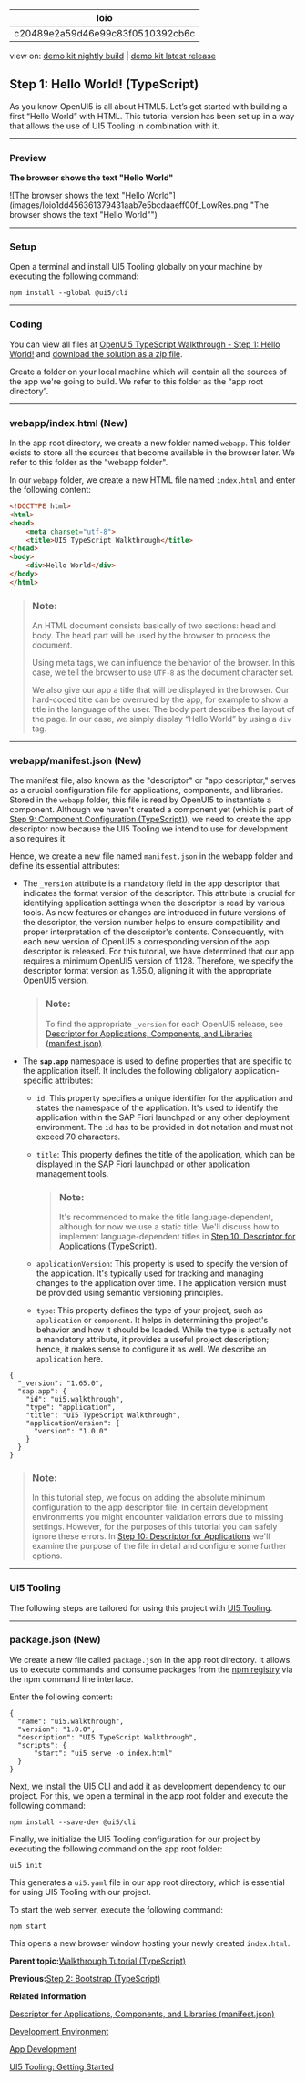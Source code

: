 <!-- loioc20489e2a59d46e99c83f0510392cb6c -->

| loio |
| -----|
| c20489e2a59d46e99c83f0510392cb6c |

<div id="loio">

view on: [demo kit nightly build](https://sdk.openui5.org/nightly/#/topic/c20489e2a59d46e99c83f0510392cb6c) | [demo kit latest release](https://sdk.openui5.org/topic/c20489e2a59d46e99c83f0510392cb6c)</div>

## Step 1: Hello World! \(TypeScript\)

As you know OpenUI5 is all about HTML5. Let’s get started with building a first “Hello World” with HTML. This tutorial version has been set up in a way that allows the use of UI5 Tooling in combination with it.

***

### Preview

  
  
**The browser shows the text "Hello World"**

![The browser shows the text "Hello World"](images/loio1dd456361379431aab7e5bcdaaeff00f_LowRes.png "The browser shows the text "Hello World"")

***

<a name="loioc20489e2a59d46e99c83f0510392cb6c__section_lv5_lvy_zbc"/>

### Setup

Open a terminal and install UI5 Tooling globally on your machine by executing the following command:

`npm install --global @ui5/cli`

***

<a name="loioc20489e2a59d46e99c83f0510392cb6c__section_js2_mhx_kzb"/>

### Coding

You can view all files at [OpenUI5 TypeScript Walkthrough - Step 1: Hello World!](https://github.com/sap-samples/ui5-typescript-walkthrough/tree/main/steps/01) and [download the solution as a zip file](https://sap-samples.github.io/ui5-typescript-walkthrough/ui5-typescript-walkthrough-step-01.zip).

Create a folder on your local machine which will contain all the sources of the app we're going to build. We refer to this folder as the “app root directory”.

***

<a name="loioc20489e2a59d46e99c83f0510392cb6c__section_ks2_mhx_kzb"/>

### webapp/index.html \(New\)

In the app root directory, we create a new folder named `webapp`. This folder exists to store all the sources that become available in the browser later. We refer to this folder as the "webapp folder".

In our `webapp` folder, we create a new HTML file named `index.html` and enter the following content:

```html
<!DOCTYPE html>
<html>
<head>
	<meta charset="utf-8">
	<title>UI5 TypeScript Walkthrough</title>
</head>
<body>
	<div>Hello World</div>
</body>
</html>
```

> ### Note:  
> An HTML document consists basically of two sections: head and body. The head part will be used by the browser to process the document.
> 
> Using meta tags, we can influence the behavior of the browser. In this case, we tell the browser to use `UTF-8` as the document character set.
> 
> We also give our app a title that will be displayed in the browser. Our hard-coded title can be overruled by the app, for example to show a title in the language of the user. The body part describes the layout of the page. In our case, we simply display “Hello World” by using a `div` tag.

***

<a name="loioc20489e2a59d46e99c83f0510392cb6c__section_czs_c3x_kzb"/>

### webapp/manifest.json \(New\)

The manifest file, also known as the "descriptor" or "app descriptor," serves as a crucial configuration file for applications, components, and libraries. Stored in the `webapp` folder, this file is read by OpenUI5 to instantiate a component. Although we haven't created a component yet \(which is part of [Step 9: Component Configuration \(TypeScript\)](Step_9_Component_Configuration_TypeScript_f9d0e2f.md)\), we need to create the app descriptor now because the UI5 Tooling we intend to use for development also requires it.

Hence, we create a new file named `manifest.json` in the webapp folder and define its essential attributes:

-   The `_version` attribute is a mandatory field in the app descriptor that indicates the format version of the descriptor. This attribute is crucial for identifying application settings when the descriptor is read by various tools. As new features or changes are introduced in future versions of the descriptor, the version number helps to ensure compatibility and proper interpretation of the descriptor's contents. Consequently, with each new version of OpenUI5 a corresponding version of the app descriptor is released. For this tutorial, we have determined that our app requires a minimum OpenUI5 version of 1.128. Therefore, we specify the descriptor format version as 1.65.0, aligning it with the appropriate OpenUI5 version.

    > ### Note:  
    > To find the appropriate `_version` for each OpenUI5 release, see [Descriptor for Applications, Components, and Libraries \(manifest.json\)](Descriptor_for_Applications_Components_and_Libraries_manifest_json_be0cf40.md).

-   The **`sap.app`** namespace is used to define properties that are specific to the application itself. It includes the following obligatory application-specific attributes:

    -   `id`: This property specifies a unique identifier for the application and states the namespace of the application. It's used to identify the application within the SAP Fiori launchpad or any other deployment environment. The `id` has to be provided in dot notation and must not exceed 70 characters.

    -   `title`: This property defines the title of the application, which can be displayed in the SAP Fiori launchpad or other application management tools.

        > ### Note:  
        > It's recommended to make the title language-dependent, although for now we use a static title. We'll discuss how to implement language-dependent titles in [Step 10: Descriptor for Applications \(TypeScript\)](Step_10_Descriptor_for_Applications_TypeScript_2a46b75.md).

    -   `applicationVersion`: This property is used to specify the version of the application. It's typically used for tracking and managing changes to the application over time. The application version must be provided using semantic versioning principles.

    -   `type`: This property defines the type of your project, such as `application` or `component`. It helps in determining the project's behavior and how it should be loaded. While the type is actually not a mandatory attribute, it provides a useful project description; hence, it makes sense to configure it as well. We describe an `application` here.



```
{
  "_version": "1.65.0",
  "sap.app": {
    "id": "ui5.walkthrough",
    "type": "application",
    "title": "UI5 TypeScript Walkthrough",
    "applicationVersion": {
      "version": "1.0.0"
    }
  }
}
```

> ### Note:  
> In this tutorial step, we focus on adding the absolute minimum configuration to the app descriptor file. In certain development environments you might encounter validation errors due to missing settings. However, for the purposes of this tutorial you can safely ignore these errors. In [Step 10: Descriptor for Applications](Step_10_Descriptor_for_Applications_8f93bf2.md) we'll examine the purpose of the file in detail and configure some further options.

***

<a name="loioc20489e2a59d46e99c83f0510392cb6c__section_e2v_fmx_kzb"/>

### UI5 Tooling

The following steps are tailored for using this project with [UI5 Tooling](Development_Environment_7bb04e0.md).

***

<a name="loioc20489e2a59d46e99c83f0510392cb6c__section_mfb_4mx_kzb"/>

### package.json \(New\)

We create a new file called `package.json` in the app root directory. It allows us to execute commands and consume packages from the [npm registry](https://www.npmjs.com/) via the npm command line interface.

Enter the following content:

```
{
  "name": "ui5.walkthrough",
  "version": "1.0.0",
  "description": "UI5 TypeScript Walkthrough",
  "scripts": {
      "start": "ui5 serve -o index.html"
  }
}

```

Next, we install the UI5 CLI and add it as development dependency to our project. For this, we open a terminal in the app root folder and execute the following command:

`npm install --save-dev @ui5/cli`

Finally, we initialize the UI5 Tooling configuration for our project by executing the following command on the app root folder:

`ui5 init`

This generates a `ui5.yaml` file in our app root directory, which is essential for using UI5 Tooling with our project.

To start the web server, execute the following command:

`npm start`

This opens a new browser window hosting your newly created `index.html`.

**Parent topic:**[Walkthrough Tutorial \(TypeScript\)](Walkthrough_Tutorial_TypeScript_dad1905.md "In this tutorial we'll introduce you to all major development paradigms of OpenUI5. We'll demonstrate the use of TypeScript with OpenUI5 and highlight the specific characteristics of this approach.")

**Previous:**[Step 2: Bootstrap \(TypeScript\)](Step_2_Bootstrap_TypeScript_32b14d8.md "Before we can do something with OpenUI5, we need to load and initialize it. This process of loading and initializing OpenUI5 is called bootstrapping. Once this bootstrapping is finished, we simply display an alert.")

**Related Information**  


[Descriptor for Applications, Components, and Libraries \(manifest.json\)](Descriptor_for_Applications_Components_and_Libraries_manifest_json_be0cf40.md "The descriptor for applications, components, and libraries (in short: app descriptor) is inspired by the WebApplication Manifest concept introduced by the W3C. The descriptor provides a central, machine-readable, and easy-to-access location for storing metadata associated with an application, an application component, or a library.")

[Development Environment](Development_Environment_7bb04e0.md "This part of the documentation introduces you to some common and recommended use cases for the installation, configuration, and setup of OpenUI5 development environments.")

[App Development](App_Development_b1fbe1a.md "There are several ways to develop OpenUI5 applications. Select the one that meets the requirements of your projects and your expectations best.")

[UI5 Tooling: Getting Started](https://sap.github.io/ui5-tooling/stable/pages/GettingStarted/)

